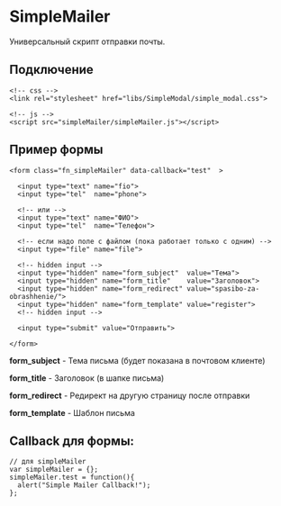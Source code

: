 # SimpleMailer
Универсальный скрипт отправки почты.


Подключение
------

```
<!-- css -->
<link rel="stylesheet" href="libs/SimpleModal/simple_modal.css">

<!-- js -->
<script src="simpleMailer/simpleMailer.js"></script>

```


Пример формы
------
```
<form class="fn_simpleMailer" data-callback="test"  >

  <input type="text" name="fio">
  <input type="tel"  name="phone">

  <!-- или -->
  <input type="text" name="ФИО">
  <input type="tel"  name="Телефон">

  <!-- если надо поле с файлом (пока работает только с одним) -->
  <input type="file" name="file">

  <!-- hidden input -->
  <input type="hidden" name="form_subject"  value="Тема">
  <input type="hidden" name="form_title"    value="Заголовок">
  <input type="hidden" name="form_redirect" value="spasibo-za-obrashhenie/">
  <input type="hidden" name="form_template" value="register">
  <!-- hidden input -->

  <input type="submit" value="Отправить">

</form>
```
**form_subject**  - Тема письма (будет показана в почтовом клиенте)

**form_title**    - Заголовок (в шапке письма)

**form_redirect** - Редирект на другую страницу после отправки

**form_template** - Шаблон письма


Callback для формы:
------
```
// для simpleMailer
var simpleMailer = {};
simpleMailer.test = function(){
  alert("Simple Mailer Callback!");
};
```